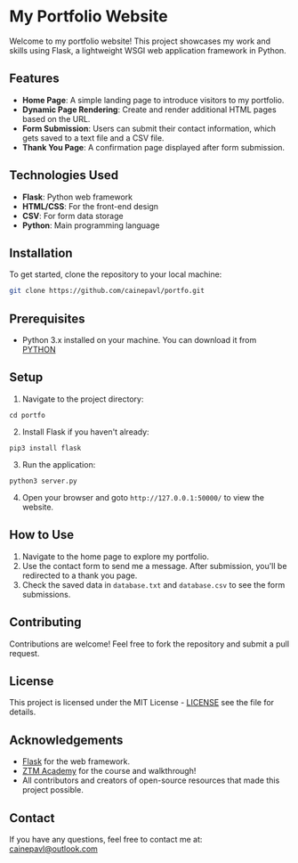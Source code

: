 # My Portfolio Website  

Welcome to my portfolio website! 
This project showcases my work and skills using Flask, a lightweight WSGI web application framework in Python.  

## Features  

- **Home Page**: A simple landing page to introduce visitors to my portfolio.  
- **Dynamic Page Rendering**: Create and render additional HTML pages based on the URL.  
- **Form Submission**: Users can submit their contact information, which gets saved to a text file and a CSV file.  
- **Thank You Page**: A confirmation page displayed after form submission.  

## Technologies Used  

- **Flask**: Python web framework  
- **HTML/CSS**: For the front-end design  
- **CSV**: For form data storage  
- **Python**: Main programming language  

## Installation  

To get started, clone the repository to your local machine:  

```bash  
git clone https://github.com/cainepavl/portfo.git
```

## Prerequisites

- Python 3.x installed on your machine. You can download it from [PYTHON](python.org.)

## Setup

1. Navigate to the project directory:
```
cd portfo   
```

2. Install Flask if you haven't already:
```
pip3 install flask
```
3. Run the application:
```
python3 server.py
```
4. Open your browser and goto `http://127.0.0.1:50000/` to view the website.

## How to Use
1. Navigate to the home page to explore my portfolio. 
2. Use the contact form to send me a message. After submission, you'll be redirected to a thank you page. 
3. Check the saved data in `database.txt` and `database.csv` to see the form submissions.

## Contributing

Contributions are welcome! Feel free to fork the repository and submit a pull request.

## License

This project is licensed under the MIT License - [LICENSE](https://github.com/cainepavl/portfo/blob/main/LICENSE) see the  file for details.

## Acknowledgements

- [Flask](https://flask.palletsprojects.com/en/2.0.x/) for the web framework.
- [ZTM Academy](https://zerotomastery.io/courses/) for the course and walkthrough!
- All contributors and creators of open-source resources that made this project possible.

## Contact

If you have any questions, feel free to contact me at: cainepavl@outlook.com
